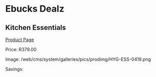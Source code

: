 
# Ebucks Dealz
## Kitchen Essentials
[Product Page](https://www.ebucks.com/web/shop/productSelected.do?prodId=1186061128&catId=909917204)

Price: R379.00

Image: /web/cms/system/galleries/pics/prodimg/HYG-ESS-0419.png

Savings: 


	
